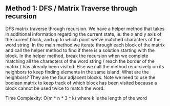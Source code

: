 ## Method 1: DFS / Matrix Traverse through recursion

DFS matrix traverse through recursion. We have a helper method that takes in additional information regarding the current state, 
ie: the x and y axis of the current block, and up to which point we've matched characters of the word string. In the main method we 
iterate through each block of the matrix and call the helper method to find if there is a solution starting with the block. In the 
helper method, break the recursion when we complete matching all the characters of the word string / reach the border of the matrix / has already been visited. Else we call the method recursively on its neighbors to keep finding elements in the same island. What are 
the neighbors? They are the four adjacent blocks. Note we need to use the boolean matrix to keep track of which block has been visited 
because a block cannot be used twice to match the word.

Time Complexity: O(m * n * 3 ^ k) where k is the length of the word

